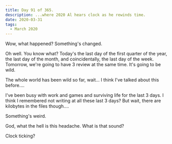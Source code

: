 ```yaml
---
title: Day 91 of 365.
description: ...where 2020 Al hears clock as he rewinds time.
date: 2020-03-31
tags:
  - March 2020
---
```


Wow, what happened? Something's changed.

Oh well. You know what? Today's the last day of the first quarter of the year, the last day of the month, and coincidentally, the last day of the week. Tomorrow, we're going to have 3 review at the same time. It's going to be wild. 

The whole world has been wild so far, wait... I think I've talked about this before....

I've been busy with work and games and surviving life for the last 3 days. I think I remembered not writing at all these last 3 days? But wait, there are kilobytes in the files though....

Something's weird.

God, what the hell is this headache. What is that sound?

Clock ticking? 